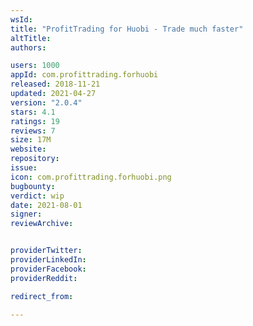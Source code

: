 ```yaml
---
wsId: 
title: "ProfitTrading for Huobi - Trade much faster"
altTitle: 
authors:

users: 1000
appId: com.profittrading.forhuobi
released: 2018-11-21
updated: 2021-04-27
version: "2.0.4"
stars: 4.1
ratings: 19
reviews: 7
size: 17M
website: 
repository: 
issue: 
icon: com.profittrading.forhuobi.png
bugbounty: 
verdict: wip
date: 2021-08-01
signer: 
reviewArchive:


providerTwitter: 
providerLinkedIn: 
providerFacebook: 
providerReddit: 

redirect_from:

---
```



